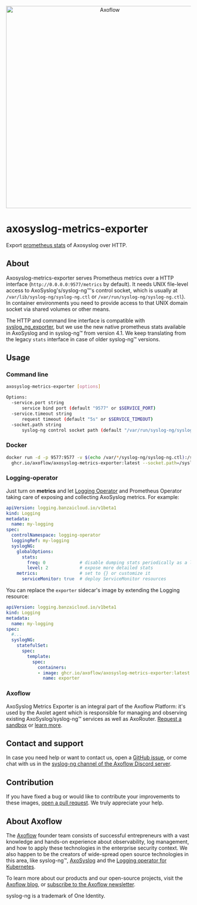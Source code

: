 <p align="center">
  <picture>
    <source media="(prefers-color-scheme: light)" srcset="https://github.com/axoflow/axosyslog/raw/main/doc/axosyslog.svg">
    <source media="(prefers-color-scheme: dark)" srcset="https://github.com/axoflow/axosyslog/raw/main/doc/axosyslog-white.svg">
    <img alt="Axoflow" src="https://github.com/axoflow/axosyslog/raw/main/doc/axosyslog.svg" width="550">
  </picture>
</p>

# axosyslog-metrics-exporter

Export [prometheus stats](https://axoflow.com/docs/axosyslog/docs/parsers/metrics-probe/) of Axosyslog over HTTP.

## About

Axosyslog-metrics-exporter serves Prometheus metrics over a HTTP interface (`http://0.0.0.0:9577/metrics` by default).
It needs UNIX file-level access to AxoSyslog's/syslog-ng™'s control socket, which is usually at
`/var/lib/syslog-ng/syslog-ng.ctl` or `/var/run/syslog-ng/syslog-ng.ctl`).
In container environments you need to provide access to that UNIX domain socket via shared volumes or other means.

The HTTP and command line interface is compatible with [syslog_ng_exporter](https://github.com/kube-logging/syslog_ng_exporter),
but we use the new native prometheus stats available in AxoSyslog and in syslog-ng™ from version 4.1.
We keep translating from the legacy `stats` interface in case of older syslog-ng™ versions.

## Usage

### Command line

```sh
axosyslog-metrics-exporter [options]

Options:
  -service.port string
      service bind port (default "9577" or $SERVICE_PORT)
  -service.timeout string
      request timeout (default "5s" or $SERVICE_TIMEOUT)
  -socket.path string
      syslog-ng control socket path (default "/var/run/syslog-ng/syslog-ng.ctl" or $CONTROL_SOCKET)
```

### Docker

```sh
docker run -d -p 9577:9577 -v $(echo /var/*/syslog-ng/syslog-ng.ctl):/syslog-ng.ctl \
  ghcr.io/axoflow/axosyslog-metrics-exporter:latest --socket.path=/syslog-ng.ctl
```

### Logging-operator

Just turn on **metrics** and let [Logging Operator](https://github.com/kube-logging/logging-operator) and Prometheus Operator taking care of exposing and collecting AxoSyslog metrics. For example:

```yaml
apiVersion: logging.banzaicloud.io/v1beta1
kind: Logging
metadata:
  name: my-logging
spec:
  controlNamespace: logging-operator
  loggingRef: my-logging
  syslogNG:
    globalOptions:
      stats:
        freq: 0             # disable dumping stats periodically as a log message
        level: 2            # expose more detailed stats
    metrics:                # set to {} or customize it
      serviceMonitor: true  # deploy ServiceMonitor resources
```

You can replace the `exporter` sidecar's image by extending the Logging resource:

```yaml
apiVersion: logging.banzaicloud.io/v1beta1
kind: Logging
metadata:
  name: my-logging
spec:
  #...
  syslogNG:
    statefulSet:
      spec:
        template:
          spec:
            containers:
            - image: ghcr.io/axoflow/axosyslog-metrics-exporter:latest
              name: exporter
```

### Axoflow

AxoSyslog Metrics Exporter is an integral part of the Axoflow Platform: it's used by the Axolet agent which is responsible for managing and observing existing AxoSyslog/syslog-ng™ services as well as AxoRouter. [Request a sandbox](https://axoflow.com/request-sandbox/) or [learn more](https://axoflow.com/axoflow-platform/).

## Contact and support

In case you need help or want to contact us, open a [GitHub issue](https://github.com/axoflow/axosyslog-metrics-exporter/issues), or come chat with us in the [syslog-ng channel of the Axoflow Discord server](https://discord.gg/4Fzy7D66Qq).

## Contribution

If you have fixed a bug or would like to contribute your improvements to these images, [open a pull request](https://github.com/axoflow/axosyslog-metrics-exporter/pulls). We truly appreciate your help.

## About Axoflow

The [Axoflow](https://axoflow.com) founder team consists of successful entrepreneurs with a vast knowledge and hands-on experience about observability, log management, and how to apply these technologies in the enterprise security context. We also happen to be the creators of wide-spread open source technologies in this area, like syslog-ng™, [AxoSyslog](https://github.com/axoflow/axosyslog) and the [Logging operator for Kubernetes](https://github.com/kube-logging/logging-operator).

To learn more about our products and our open-source projects, visit the [Axoflow blog](https://axoflow.com/blog/), or [subscribe to the Axoflow newsletter](https://axoflow.com/#newsletter-subscription).

syslog-ng is a trademark of One Identity.
